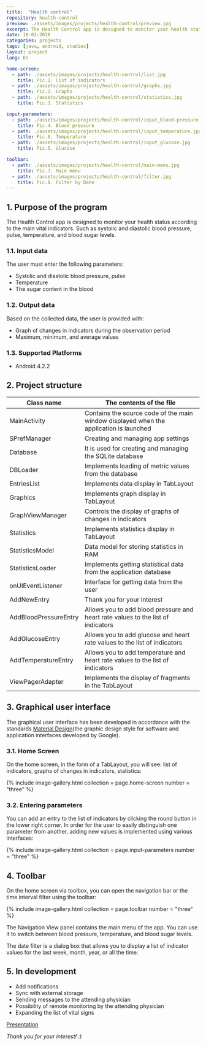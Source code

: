 ```yaml
---
title:  "Health control"
repository: health-control
preview: ./assets/images/projects/health-control/preview.jpg
excerpt: The Health Control app is designed to monitor your health status according to the main vital indicators. Such as systolic and diastolic blood pressure, pulse, temperature, and blood sugar levels...
date: 18-01-2018
categories: projects
tags: [java, android, studies]
layout: project
lang: En

home-screen:
  - path: ./assets/images/projects/health-control/list.jpg
    title: Pic.1. List of indicators
  - path: ./assets/images/projects/health-control/graphs.jpg
    title: Pic.2. Graphs
  - path: ./assets/images/projects/health-control/statistics.jpg
    title: Pic.3. Statistics

input-parameters:
  - path: ./assets/images/projects/health-control/input_blood-pressure.jpg
    title: Pic.4. Blood pressure
  - path: ./assets/images/projects/health-control/input_temperature.jpg
    title: Pic.6. Temperature
  - path: ./assets/images/projects/health-control/input_glucose.jpg
    title: Pic.5. Glucose

toolbar:
  - path: ./assets/images/projects/health-control/main-menu.jpg
    title: Pic.7. Main menu
  - path: ./assets/images/projects/health-control/filter.jpg
    title: Pic.8. Filter by Date
---
```


## 1. Purpose of the program

The Health Control app is designed to monitor your health status according to the main vital indicators. Such as systolic and diastolic blood pressure, pulse, temperature, and blood sugar levels.

### 1.1. Input data
The user must enter the following parameters:
*	Systolic and diastolic blood pressure, pulse
*	Temperature
*	The sugar content in the blood

### 1.2. Output data
Based on the collected data, the user is provided with:
* Graph of changes in indicators during the observation period
* Maximum, minimum, and average values

### 1.3. Supported Platforms
* Android 4.2.2

## 2. Project structure

Class name              | The contents of the file
------------------------|-----------------------
MainActivity            | Contains the source code of the main window displayed when the application is launched
SPrefManager            | Creating and managing app settings
Database                | It is used for creating and managing the SQLite database
DBLoader                | Implements loading of metric values from the database
EntriesList             | Implements data display in TabLayout
Graphics                | Implements graph display in TabLayout
GraphViewManager        | Controls the display of graphs of changes in indicators
Statistics              | Implements statistics display in TabLayout
StatisticsModel         | Data model for storing statistics in RAM
StatisticsLoader        | Implements getting statistical data from the application database
onUIEventListener       | Interface for getting data from the user
AddNewEntry             | Thank you for your interest
AddBloodPressureEntry   | Allows you to add blood pressure and heart rate values to the list of indicators
AddGlucoseEntry         | Allows you to add glucose and heart rate values to the list of indicators
AddTemperatureEntry     | Allows you to add temperature and heart rate values to the list of indicators
ViewPagerAdapter        | Implements the display of fragments in the TabLayout

## 3. Graphical user interface

The graphical user interface has been developed in accordance with the standards [Material Design](https://material.io/design)(the graphic design style for software and application interfaces developed by Google).

### 3.1. Home Screen
On the home screen, in the form of a TabLayout, you will see: list of indicators, graphs of changes in indicators, statistics:

{% include image-gallery.html collection = page.home-screen number = "three" %}

### 3.2. Entering parameters
You can add an entry to the list of indicators by clicking the round button in the lower right corner. In order for the user to easily distinguish one parameter from another, adding new values is implemented using various interfaces:

{% include image-gallery.html collection = page.input-parameters number = "three" %}

## 4. Toolbar

On the home screen via toolbox, you can open the navigation bar or the time interval filter using the toolbar:

{% include image-gallery.html collection = page.toolbar number = "three" %}

The Navigation View panel contains the main menu of the app. You can use it to switch between blood pressure, temperature, and blood sugar levels.

The date filter is a dialog box that allows you to display a list of indicator values for the last week, month, year, or all the time.

## 5. In development

* Add notifications
* Sync with external storage
* Sending messages to the attending physician
* Possibility of remote monitoring by the attending physician
* Expanding the list of vital signs

[Presentation](https://docs.google.com/presentation/d/1-P9VE__qfNN_8ina_EEwV8gKhBg5nLA2bVtckjjmEzI/)

_Thank you for your interest! :)_
